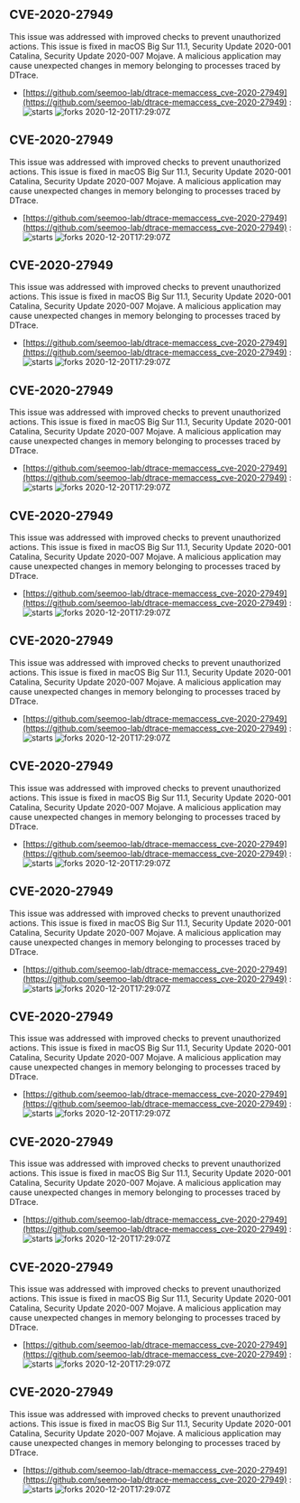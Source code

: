 ## CVE-2020-27949
 This issue was addressed with improved checks to prevent unauthorized actions. This issue is fixed in macOS Big Sur 11.1, Security Update 2020-001 Catalina, Security Update 2020-007 Mojave. A malicious application may cause unexpected changes in memory belonging to processes traced by DTrace.

- [https://github.com/seemoo-lab/dtrace-memaccess_cve-2020-27949](https://github.com/seemoo-lab/dtrace-memaccess_cve-2020-27949) :  
![starts](https://img.shields.io/github/stars/seemoo-lab/dtrace-memaccess_cve-2020-27949.svg) 
![forks](https://img.shields.io/github/forks/seemoo-lab/dtrace-memaccess_cve-2020-27949.svg) 
2020-12-20T17:29:07Z

## CVE-2020-27949
 This issue was addressed with improved checks to prevent unauthorized actions. This issue is fixed in macOS Big Sur 11.1, Security Update 2020-001 Catalina, Security Update 2020-007 Mojave. A malicious application may cause unexpected changes in memory belonging to processes traced by DTrace.

- [https://github.com/seemoo-lab/dtrace-memaccess_cve-2020-27949](https://github.com/seemoo-lab/dtrace-memaccess_cve-2020-27949) :  
![starts](https://img.shields.io/github/stars/seemoo-lab/dtrace-memaccess_cve-2020-27949.svg) 
![forks](https://img.shields.io/github/forks/seemoo-lab/dtrace-memaccess_cve-2020-27949.svg) 
2020-12-20T17:29:07Z

## CVE-2020-27949
 This issue was addressed with improved checks to prevent unauthorized actions. This issue is fixed in macOS Big Sur 11.1, Security Update 2020-001 Catalina, Security Update 2020-007 Mojave. A malicious application may cause unexpected changes in memory belonging to processes traced by DTrace.

- [https://github.com/seemoo-lab/dtrace-memaccess_cve-2020-27949](https://github.com/seemoo-lab/dtrace-memaccess_cve-2020-27949) :  
![starts](https://img.shields.io/github/stars/seemoo-lab/dtrace-memaccess_cve-2020-27949.svg) 
![forks](https://img.shields.io/github/forks/seemoo-lab/dtrace-memaccess_cve-2020-27949.svg) 
2020-12-20T17:29:07Z

## CVE-2020-27949
 This issue was addressed with improved checks to prevent unauthorized actions. This issue is fixed in macOS Big Sur 11.1, Security Update 2020-001 Catalina, Security Update 2020-007 Mojave. A malicious application may cause unexpected changes in memory belonging to processes traced by DTrace.

- [https://github.com/seemoo-lab/dtrace-memaccess_cve-2020-27949](https://github.com/seemoo-lab/dtrace-memaccess_cve-2020-27949) :  
![starts](https://img.shields.io/github/stars/seemoo-lab/dtrace-memaccess_cve-2020-27949.svg) 
![forks](https://img.shields.io/github/forks/seemoo-lab/dtrace-memaccess_cve-2020-27949.svg) 
2020-12-20T17:29:07Z

## CVE-2020-27949
 This issue was addressed with improved checks to prevent unauthorized actions. This issue is fixed in macOS Big Sur 11.1, Security Update 2020-001 Catalina, Security Update 2020-007 Mojave. A malicious application may cause unexpected changes in memory belonging to processes traced by DTrace.

- [https://github.com/seemoo-lab/dtrace-memaccess_cve-2020-27949](https://github.com/seemoo-lab/dtrace-memaccess_cve-2020-27949) :  
![starts](https://img.shields.io/github/stars/seemoo-lab/dtrace-memaccess_cve-2020-27949.svg) 
![forks](https://img.shields.io/github/forks/seemoo-lab/dtrace-memaccess_cve-2020-27949.svg) 
2020-12-20T17:29:07Z

## CVE-2020-27949
 This issue was addressed with improved checks to prevent unauthorized actions. This issue is fixed in macOS Big Sur 11.1, Security Update 2020-001 Catalina, Security Update 2020-007 Mojave. A malicious application may cause unexpected changes in memory belonging to processes traced by DTrace.

- [https://github.com/seemoo-lab/dtrace-memaccess_cve-2020-27949](https://github.com/seemoo-lab/dtrace-memaccess_cve-2020-27949) :  
![starts](https://img.shields.io/github/stars/seemoo-lab/dtrace-memaccess_cve-2020-27949.svg) 
![forks](https://img.shields.io/github/forks/seemoo-lab/dtrace-memaccess_cve-2020-27949.svg) 
2020-12-20T17:29:07Z

## CVE-2020-27949
 This issue was addressed with improved checks to prevent unauthorized actions. This issue is fixed in macOS Big Sur 11.1, Security Update 2020-001 Catalina, Security Update 2020-007 Mojave. A malicious application may cause unexpected changes in memory belonging to processes traced by DTrace.

- [https://github.com/seemoo-lab/dtrace-memaccess_cve-2020-27949](https://github.com/seemoo-lab/dtrace-memaccess_cve-2020-27949) :  
![starts](https://img.shields.io/github/stars/seemoo-lab/dtrace-memaccess_cve-2020-27949.svg) 
![forks](https://img.shields.io/github/forks/seemoo-lab/dtrace-memaccess_cve-2020-27949.svg) 
2020-12-20T17:29:07Z

## CVE-2020-27949
 This issue was addressed with improved checks to prevent unauthorized actions. This issue is fixed in macOS Big Sur 11.1, Security Update 2020-001 Catalina, Security Update 2020-007 Mojave. A malicious application may cause unexpected changes in memory belonging to processes traced by DTrace.

- [https://github.com/seemoo-lab/dtrace-memaccess_cve-2020-27949](https://github.com/seemoo-lab/dtrace-memaccess_cve-2020-27949) :  
![starts](https://img.shields.io/github/stars/seemoo-lab/dtrace-memaccess_cve-2020-27949.svg) 
![forks](https://img.shields.io/github/forks/seemoo-lab/dtrace-memaccess_cve-2020-27949.svg) 
2020-12-20T17:29:07Z

## CVE-2020-27949
 This issue was addressed with improved checks to prevent unauthorized actions. This issue is fixed in macOS Big Sur 11.1, Security Update 2020-001 Catalina, Security Update 2020-007 Mojave. A malicious application may cause unexpected changes in memory belonging to processes traced by DTrace.

- [https://github.com/seemoo-lab/dtrace-memaccess_cve-2020-27949](https://github.com/seemoo-lab/dtrace-memaccess_cve-2020-27949) :  
![starts](https://img.shields.io/github/stars/seemoo-lab/dtrace-memaccess_cve-2020-27949.svg) 
![forks](https://img.shields.io/github/forks/seemoo-lab/dtrace-memaccess_cve-2020-27949.svg) 
2020-12-20T17:29:07Z

## CVE-2020-27949
 This issue was addressed with improved checks to prevent unauthorized actions. This issue is fixed in macOS Big Sur 11.1, Security Update 2020-001 Catalina, Security Update 2020-007 Mojave. A malicious application may cause unexpected changes in memory belonging to processes traced by DTrace.

- [https://github.com/seemoo-lab/dtrace-memaccess_cve-2020-27949](https://github.com/seemoo-lab/dtrace-memaccess_cve-2020-27949) :  
![starts](https://img.shields.io/github/stars/seemoo-lab/dtrace-memaccess_cve-2020-27949.svg) 
![forks](https://img.shields.io/github/forks/seemoo-lab/dtrace-memaccess_cve-2020-27949.svg) 
2020-12-20T17:29:07Z

## CVE-2020-27949
 This issue was addressed with improved checks to prevent unauthorized actions. This issue is fixed in macOS Big Sur 11.1, Security Update 2020-001 Catalina, Security Update 2020-007 Mojave. A malicious application may cause unexpected changes in memory belonging to processes traced by DTrace.

- [https://github.com/seemoo-lab/dtrace-memaccess_cve-2020-27949](https://github.com/seemoo-lab/dtrace-memaccess_cve-2020-27949) :  
![starts](https://img.shields.io/github/stars/seemoo-lab/dtrace-memaccess_cve-2020-27949.svg) 
![forks](https://img.shields.io/github/forks/seemoo-lab/dtrace-memaccess_cve-2020-27949.svg) 
2020-12-20T17:29:07Z

## CVE-2020-27949
 This issue was addressed with improved checks to prevent unauthorized actions. This issue is fixed in macOS Big Sur 11.1, Security Update 2020-001 Catalina, Security Update 2020-007 Mojave. A malicious application may cause unexpected changes in memory belonging to processes traced by DTrace.

- [https://github.com/seemoo-lab/dtrace-memaccess_cve-2020-27949](https://github.com/seemoo-lab/dtrace-memaccess_cve-2020-27949) :  
![starts](https://img.shields.io/github/stars/seemoo-lab/dtrace-memaccess_cve-2020-27949.svg) 
![forks](https://img.shields.io/github/forks/seemoo-lab/dtrace-memaccess_cve-2020-27949.svg) 
2020-12-20T17:29:07Z

